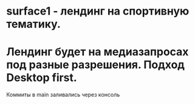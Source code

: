 # surface1 - лендинг на спортивную тематику.
# Лендинг будет на медиазапросах под разные разрешения. Подход Desktop first.
Коммиты в main заливались через консоль
